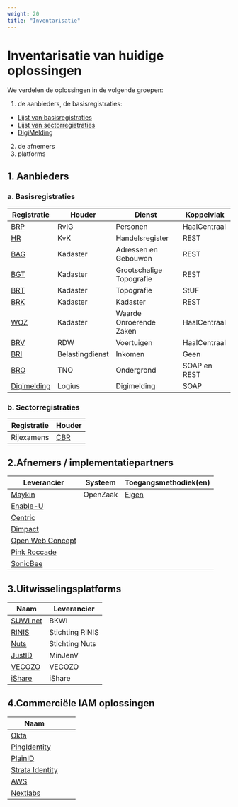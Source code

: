 ```yaml
---
weight: 20
title: "Inventarisatie"
---
```


# Inventarisatie van huidige oplossingen

We verdelen de oplossingen in de volgende groepen:
1. de aanbieders, de basisregistraties:
  - [Lijst van basisregistraties](https://www.digitaleoverheid.nl/overzicht-van-alle-onderwerpen/stelsel-van-basisregistraties/10-basisregistraties/)
  - [Lijst van sectorregistraties](https://www.digitaleoverheid.nl/overzicht-van-alle-onderwerpen/stelsel-van-basisregistraties/sectorregistraties/)
  - [DigiMelding](https://www.logius.nl/domeinen/gegevensuitwisseling/digimelding)
2. de afnemers
3. platforms

## 1. Aanbieders
### a. Basisregistraties

| Registratie                                                                    | Houder          | Dienst                   | Koppelvlak   | 
|--------------------------------------------------------------------------------|-----------------|--------------------------|--------------|
| [BRP](/docs/5.architectuur/inventarisatie/registraties/brp)                    | RvIG            | Personen                 | HaalCentraal |
| [HR](/docs/5.architectuur/inventarisatie/registraties/kvk)                     | KvK             | Handelsregister          | REST         |
| [BAG](/docs/5.architectuur/inventarisatie/registraties/bag)                    | Kadaster        | Adressen en Gebouwen     | REST         |
| [BGT](/docs/5.architectuur/inventarisatie/registraties/bgt)                    | Kadaster        | Grootschalige Topografie | REST         | 
| [BRT](/docs/5.architectuur/inventarisatie/registraties/brt)                    | Kadaster        | Topografie               | StUF         |
| [BRK](/docs/5.architectuur/inventarisatie/registraties/brk)                    | Kadaster        | Kadaster                 | REST         |
| [WOZ](/docs/5.architectuur/inventarisatie/registraties/woz)                    | Kadaster        | Waarde Onroerende Zaken  | HaalCentraal |
| [BRV](/docs/5.architectuur/inventarisatie/registraties/rdw)                    | RDW             | Voertuigen               | HaalCentraal | 
| [BRI](/docs/5.architectuur/inventarisatie/registraties/bri)                    | Belastingdienst | Inkomen                  | Geen         |
| [BRO](/docs/5.architectuur/inventarisatie/registraties/bro)                    | TNO             | Ondergrond               | SOAP en REST | 
| [Digimelding](https://www.logius.nl/domeinen/gegevensuitwisseling/digimelding) | Logius          | Digimelding              | SOAP         |  

### b. Sectorregistraties

| Registratie | Houder                                                      |                                                                                          
|-------------|-------------------------------------------------------------|
| Rijexamens  | [CBR](/docs/5.architectuur/inventarisatie/registraties/cbr) |                                                                                


## 2.Afnemers / implementatiepartners

| Leverancier                                                                                  | Systeem  | Toegangsmethodiek(en)                                                                                                                  |  
|----------------------------------------------------------------------------------------------|----------|----------------------------------------------------------------------------------------------------------------------------------------|
| [Maykin](/docs/5.architectuur/inventarisatie/software_leveranciers/maykin)                   | OpenZaak | [Eigen](https://github.com/open-zaak/open-zaak/blob/d9c14e1257d6ec6751b218b18cdd9eae4b8f9b63/docs/manual/general.rst#api-autorisaties) |
| [Enable-U](/docs/5.architectuur/inventarisatie/software_leveranciers/enable-u)               |          |                                                                                                                                        |
| [Centric](/docs/5.architectuur/inventarisatie/software_leveranciers/centric)                 |          |                                                                                                                                        |
| [Dimpact](/docs/5.architectuur/inventarisatie/software_leveranciers/dimpact)                 |          |                                                                                                                                        |
| [Open Web Concept](/docs/5.architectuur/inventarisatie/software_leveranciers/openwebconcept) |          |                                                                                                                                        |
| [Pink Roccade](/docs/5.architectuur/inventarisatie/software_leveranciers/pink_roccade)       |          |                                                                                                                                        |
| [SonicBee](/docs/5.architectuur/inventarisatie/software_leveranciers/sonicbee)               |          |                                                                                                                                        |

## 3.Uitwisselingsplatforms

| Naam                                                              | Leverancier     | 
|-------------------------------------------------------------------|-----------------|
| [SUWI net](/docs/5.architectuur/inventarisatie/platforms/suwinet) | BKWI            |
| [RINIS](/docs/5.architectuur/inventarisatie/platforms/rinis)      | Stichting RINIS |
| [Nuts](/docs/5.architectuur/inventarisatie/platforms/nuts)        | Stichting Nuts  |
| [JustID](/docs/5.architectuur/inventarisatie/platforms/justid)    | MinJenV         |
| [VECOZO](/docs/5.architectuur/inventarisatie/platforms/vecozo)    | VECOZO          |
| [iShare](/docs/5.architectuur/inventarisatie/platforms/ishare)    | iShare          |


## 4.Commerciële IAM oplossingen

| Naam                                                 |             |  |
|------------------------------------------------------|-------------|--|
| [Okta](https://www.okta.com/nl)                      |             |  |   
| [PingIdentity](https://www.pingidentity.com/en.html) |             |  |
| [PlainID](https://www.plainid.com/)                  |             |  |
| [Strata Identity](https://www.strata.io/)            |             |  |
| [AWS](https://aws.amazon.com/verified-permissions/)  |             |  |
| [Nextlabs](https://www.strata.io/)                   |             |  |

